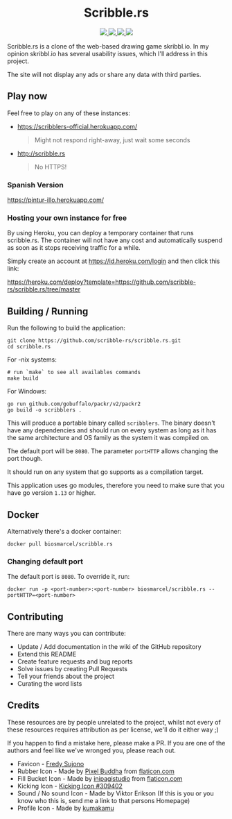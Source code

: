 <h1 align="center">Scribble.rs</h1>

<p align="center">
  <a href="https://github.com/scribble-rs/scribble.rs/actions">
    <img src="https://github.com/scribble-rs/scribble.rs/workflows/scribble-rs/badge.svg">
  </a>
  <a href="https://codecov.io/gh/scribble-rs/scribble.rs">
    <img src="https://codecov.io/gh/scribble-rs/scribble.rs/branch/master/graph/badge.svg">
  </a>
  <a href="https://discord.gg/3sntyCv">
    <img src="https://img.shields.io/discord/693433417395732531.svg?logo=discord">
  </a>
  <a href="https://heroku.com/deploy?template=https://github.com/scribble-rs/scribble.rs/tree/master">
    <img src="https://www.herokucdn.com/deploy/button.png">
  </a>
</p>

Scribble.rs is a clone of the web-based drawing game skribbl.io. In my opinion
skribbl.io has several usability issues, which I'll address in this project.

The site will not display any ads or share any data with third parties.

## Play now

Feel free to play on any of these instances:

* https://scribblers-official.herokuapp.com/
  > Might not respond right-away, just wait some seconds
* http://scribble.rs
  > No HTTPS!
### Spanish Version
https://pintur-illo.herokuapp.com/

### Hosting your own instance for free

By using Heroku, you can deploy a temporary container that runs scribble.rs.
The container will not have any cost and automatically suspend as soon as it
stops receiving traffic for a while.

Simply create an account at https://id.heroku.com/login and then click this link:

https://heroku.com/deploy?template=https://github.com/scribble-rs/scribble.rs/tree/master

## Building / Running

Run the following to build the application:

```shell
git clone https://github.com/scribble-rs/scribble.rs.git
cd scribble.rs
```

For -nix systems:
```shell
# run `make` to see all availables commands
make build
```

For Windows:
```shell
go run github.com/gobuffalo/packr/v2/packr2
go build -o scribblers .
```

This will produce a portable binary called `scribblers`. The binary doesn't
have any dependencies and should run on every system as long as it has the
same architecture and OS family as the system it was compiled on.

The default port will be `8080`. The parameter `portHTTP` allows changing the
port though.

It should run on any system that go supports as a compilation target.

This application uses go modules, therefore you need to make sure that you
have go version `1.13` or higher.

## Docker

Alternatively there's a docker container:

```shell
docker pull biosmarcel/scribble.rs
```

### Changing default port

The default port is `8080`. To override it, run:
```shell
docker run -p <port-number>:<port-number> biosmarcel/scribble.rs --portHTTP=<port-number>
```

## Contributing

There are many ways you can contribute:

* Update / Add documentation in the wiki of the GitHub repository
* Extend this README
* Create feature requests and bug reports
* Solve issues by creating Pull Requests
* Tell your friends about the project
* Curating the word lists

## Credits

These resources are by people unrelated to the project, whilst not every of these
resources requires attribution as per license, we'll do it either way ;)

If you happen to find a mistake here, please make a PR. If you are one of the
authors and feel like we've wronged you, please reach out.

* Favicon - [Fredy Sujono](https://www.iconfinder.com/freud)
* Rubber Icon - Made by [Pixel Buddha](https://www.flaticon.com/authors/pixel-buddha) from [flaticon.com](https://flaticon.com)
* Fill Bucket Icon - Made by [inipagistudio](https://www.flaticon.com/authors/inipagistudio) from [flaticon.com](https://flaticon.com)
* Kicking Icon - [Kicking Icon #309402](https://icon-library.net/icon/kicking-icon-4.html)
* Sound / No sound Icon - Made by Viktor Erikson (If this is you or you know who this is, send me a link to that persons Homepage)
* Profile Icon - Made by [kumakamu](https://www.iconfinder.com/kumakamu)
